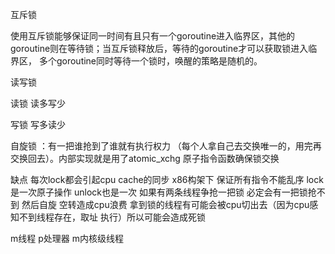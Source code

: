 互斥锁

使用互斥锁能够保证同一时间有且只有一个goroutine进入临界区，其他的goroutine则在等待锁；当互斥锁释放后，等待的goroutine才可以获取锁进入临界区，
多个goroutine同时等待一个锁时，唤醒的策略是随机的。


读写锁

读锁
读多写少

写锁
写多读少

自旋锁 ：有一把谁抢到了谁就有执行权力 （每个人拿自己去交换唯一的，用完再交换回去）。内部实现就是用了atomic_xchg 原子指令函数确保锁交换

缺点
每次lock都会引起cpu cache的同步 x86构架下 保证所有指令不能乱序
lock是一次原子操作 unlock也是一次
如果有两条线程争抢一把锁 必定会有一把锁抢不到 然后自旋 空转造成cpu浪费
拿到锁的线程有可能会被cpu切出去（因为cpu感知不到线程存在，取址
执行）所以可能会造成死锁


m线程
p处理器
m内核级线程
